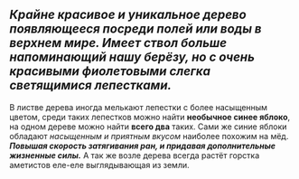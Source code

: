 ## *Крайне красивое и уникальное дерево появляющееся посреди полей или воды в верхнем мире. Имеет ствол больше напоминающий нашу берёзу, но с очень красивыми фиолетовыми слегка светящимися лепестками.*

В листве дерева иногда мелькают лепестки с более насыщенным цветом, среди таких лепестков можно найти **необычное синее яблоко**, на одном дереве можно найти **всего два** таких. Сами же синие яблоки обладают *насыщенным и приятным вкусом* наиболее похожим на мёд. ***Повышая скорость затягивания ран, и придавая дополнительные жизненные силы.***
А так же возле дерева всегда растёт горстка аметистов еле-еле выглядывающая из земли.